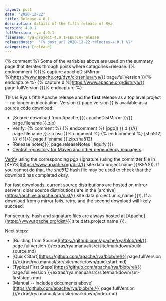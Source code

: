 ```yaml
---
layout: post
date: "2020-12-22"
title: Release 4.0.1
description: details of the fifth release of Rya
version: 4.0.1
fullVersion: rya-4.0.1
filename: rya-project-4.0.1-source-release
releaseNotes:  "{% post_url 2020-12-22-relnotes-4.0.1 %}"
categories: [release]
---
```

{% comment %}
Some of the variables above are used on the summary page that iterates through posts where catagories=release.
{% endcomment %}{% capture apacheDistMirror %}https://www.apache.org/dyn/closer.lua/rya/{{ page.fullVersion }}{% endcapture %}
{% capture d %}https://www.apache.org/dist/rya/{{ page.fullVersion }}{% endcapture %}


This is Rya's fifth Apache release and the **first** release as a top level project -- no longer in incubation. Version {{ page.version }} is available as a source code download:

- [Source download from Apache]({{ apacheDistMirror }}/{{ page.filename }}.zip)
- Verify: {% comment %}
{% endcomment %} [pgp]( {{ d }}/{{ page.filename }}.zip.asc ){% comment %}
{% endcomment %} [sha512]({{ d }}/{{ page.filename }}.zip.sha512)
- [Release notes]({{ page.releaseNotes | liquify }})
- [Central repository for Maven and other dependency managers](https://search.maven.org/#search%7Cga%7C1%7Cg%3A%22org.apache.rya%22)

[Verify](https://www.apache.org/dyn/closer.cgi#verify)
using the corresponding *pgp* signature (using the committer file in
[KEYS](https://www.apache.org/dist/{{ site.data.project.name }}/KEYS)).
If you cannot do that, the *sha512* hash file may be used to check that the
download has completed okay.

For fast downloads, current source distributions are hosted on mirror servers;
older source distributions are in the
[archive](https://archive.apache.org/dist/{{ site.data.project.unix_name }}/).
If a download from a mirror fails, retry, and the second download will likely
succeed.

For security, hash and signature files are always hosted at
[Apache](https://www.apache.org/dist/{{ site.data.project.name }}).

Next steps:
- [Building from Source](https://github.com/apache/rya/blob/rel/{{ page.fullVersion }}/extras/rya.manual/src/site/markdown/build-source.md)
- [Quick Start](https://github.com/apache/rya/blob/rel/{{ page.fullVersion }}/extras/rya.manual/src/site/markdown/quickstart.md)
- [Typical First Steps](https://github.com/apache/rya/blob/rel/{{ page.fullVersion }}/extras/rya.manual/src/site/markdown/sm-firststeps.md)
- [Manual -- includes documents above](https://github.com/apache/rya/blob/rel/{{ page.fullVersion }}/extras/rya.manual/src/site/markdown/index.md)
